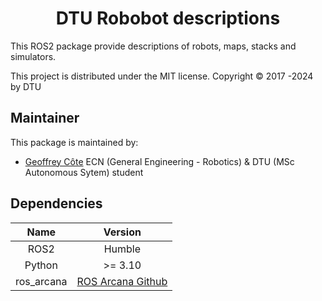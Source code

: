 <h1 align="center">
DTU Robobot descriptions
</h1>

This ROS2 package provide descriptions of robots, maps, stacks and simulators.

This project is distributed under the MIT license.
Copyright © 2017 -2024 by DTU 

## Maintainer

This package is maintained by:

  - [Geoffrey Côte](https://github.com/Meltwin) ECN (General Engineering - Robotics) & DTU (MSc Autonomous Sytem) student 

## Dependencies

|    Name    |                             Version                              |
| :--------: | :--------------------------------------------------------------: |
|    ROS2    |                              Humble                              |
|   Python   |                             >= 3.10                              |
| ros_arcana | [ROS Arcana Github](https://github.com/Baxterminator/ros_arcana) |